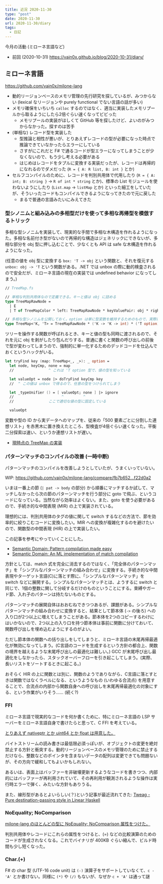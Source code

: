```yaml
---
title: 近況 2020-11-30
type: "post"
date: 2020-11-30
url: 2020-11-30/diary
tags:
  - 日記
---
```


今月の活動 (ミローネ言語など)

<!--more-->

- 前回 (2020-10-31) <https://vain0x.github.io/blog/2020-10-31/diary/>

## ミローネ言語

<https://github.com/vain0x/milone-lang>

- 動的リージョンベースのメモリ管理の先行研究を探しているが、みつからない (lexical なリージョンや purely functional でない言語の話が多い)
- メモリ確保をいちいち `calloc` するのではなく、適当に実装したメモリプールから取るようにしたら2倍ぐらい速くなってビビった
    - メモリプールの実装がほしくて GitHub 等を探したけど、よいのがみつからなかった。探すのは苦手
- (単相な) レコード型を実装した
    - 型推論と相性が悪いが、とりあえずレコードの型が必要になった時点で推論できていなかったらエラーにしている
    - さすがにこれだと F# で通るコードが型エラーになってしまうことが少なくないので、もう少し考える必要がある
    - はじめはレコードをタプルに変換する実装だったが、レコードは再帰的になれるのでダメだった (`R = { A: R list, B: int }` とか)
- セルフコンパイルのために、レコードを判別共用体で代用したり (`R = { A: int; B: string }` → `R of int * string` とか)、標準の List モジュールを使わないようにしたり (`List.map` → `listMap` とか) といった細工をしていたが、そういったコードもコンパイルできるようになってきたので元に戻した
    - まるで普通の言語みたいにみえてきた

### 型シノニムと組み込みの多相型だけを使って多相な再帰型を模倣するトリック

多相な型シノニムを実装して、現実的な手間で多相な木構造を作れるようになった。多相な名前付き型がないので再帰的な構造はジェネリックにできないが、多相な部分を obj 型に押し込むことで、少なくとも API は safe な木構造を作れるようになった。

(任意の値を obj 型に変換する `box: 'T -> obj` という関数と、それを復元する `unbox: obj -> 'T` という関数がある。.NET では unbox の際に動的検査されるので安全だが、ミローネ言語の現在の実装では undefined behavior になってしまう。)

```fsharp
// TreeMap.fs

// 単相な判別共用体なので定義できる。キーと値は obj に詰める
type TreeMapRawNode =
  | E
  | T of TreeMapColor * left: TreeMapRawNode * keyValuePair: obj * right: TreeMapRawNode

// 多相な型シノニムを公開しておく。option は単に型変数を維持するためのもので、実際は常に None.
type TreeMap<'K, 'T> = TreeMapRawNode * ('K -> 'K -> int) * ('T option)
```

ツリーを操作する関数が呼ばれるとき、キーと値の型も同時に渡されるので、それを元に obj を剥がしたり包んだりする。普通に書くと関数の呼び出しの前後で型が変わってしまうので、強制的に単一化するためのデッドコードを仕込んでおくというハックがいる。

```fsharp
let tryFind key (map: TreeMap<_, _>): _ option =
  let node, keyCmp, none = map
  //                ^ これは 'T option 型で、値の型を知っている

  let valueOpt = node |> doTryFind keyCmp key
  //  ^ この値は unbox で得るので、任意の型をつけられてしまう

  let _typeUnifier () = [ valueOpt; none ] |> ignore
  //                      ^         ^
  //                ここで適切な値の型に固定している

  valueOpt
```

変数や型の ID から実データへのマップを、従来の「500 要素ごとに分割した連想リスト」を赤黒木に置き換えたところ、型検査が4倍ぐらい速くなった。平衡二分探索は速い、というか連想リストが遅い。

- [現時点の TreeMap の実装](https://github.com/vain0x/milone-lang/blob/4d8c82d/MiloneLang/TreeMap.fs)

### パターンマッチのコンパイルの改善 (一時中断)

パターンマッチのコンパイルを改善しようとしていたが、うまくいっていない。

WIP: <https://github.com/vain0x/milone-lang/compare/fb7b652...f22d0a2>

いまは一番上の節 (`| pat -> body` の部分) から順番にマッチするか試して、マッチしなかったら次の節のパターンマッチを行う部分に goto で飛ぶ、というコードになっている。当然ながら効率はよくない。また、goto を使う必要があるので、手続き的な中間表現 (MIR) の上で実装されている。

理想的には、判別共用体のタグの値に関して switch するなどの方法で、節を効率的に絞りこむコードに変換したい。MIR への変換が複雑化するのを避けたいので、関数型の中間表現 (HIR) の上で実装したい。

この記事を参考にやっていくことにした。

- [Semantic Domain\: Pattern compilation made easy](https://semantic-domain.blogspot.com/2012/08/pattern-compilation-made-easy.html)
- [Semantic Domain\: An ML implementation of match compilation](https://semantic-domain.blogspot.com/2012/08/an-ml-implementation-of-match.html)

方針としては、match 式を完全に消去するのではなく、「完全体のパターンマッチ」を「シンプルなパターンマッチの組み合わせ」に変換する。手続き的な中間表現やターゲット言語(C)に落とす際に、「シンプルなパターンマッチ」を switch などに展開する。シンプルなパターンマッチとは、ようするに switch と同じで、1個の整数に関して分岐するだけのものということにする。束縛やガード節、入れ子のパターンは持たないものとする。

パターンマッチの展開自体はおおむねできつつあるが、課題がある。シンプルなパターンマッチの組み合わせに変換すると、結果として節本体 (`->` の後ろ) への入り口が2つ以上に増えてしまうことがある。節本体を2つのコピーするわけにはいかないので、2つ以上の入り口を持つ節本体は事前に関数に分けておいて、関数呼び出しを埋め込むようにするのがよい。

ただし節本体の関数への括り出しをしてしまうと、ミローネ言語の末尾再帰最適化が無効になってしまう。(C言語のコードを生成するという方針の都合上、関数の境界を越えるような末尾呼び出しの最適化は難しい。) GCC が末尾呼び出し最適化をしなかったら、スタックオーバーフローを引き起こしてしまう。(実際、長いリストをソートするときに起こる。)

おそらく HIR の上に関数とは別に、関数のようでありながら、C言語に落とすときは関数ではなくラベルになる、というようなもの (いわゆる合流点) を用意することで、合流点の内部から関数自身への呼び出しを末尾再帰最適化の対象にする、という作業がいりそう…… (続く?)

### FFI

ミローネ言語で現実的なコードを何か書くために、特にミローネ言語の LSP サーバーをミローネ言語自身で書けたらと思って、C FFI を考えている。

[とりあえず nativeptr とか uint64 とか float は用意した。](https://github.com/vain0x/milone-lang/commit/d40d20e078fc77993bc036378673e33da43813e3)

バイトストリームの読み書きは最低限必須っぽいが、オブジェクトの変更を絶対禁止する方針と衝突する。動的リージョンベースのメモリ管理のために禁止するだけなら、整数などのポインタを含まないデータの配列は変更できても問題ないが、その方向で緩和してもよいかもしれない。

あるいは、表面上はバッファーを非破壊更新するようなコードを書きつつ、内部的にはバッファーが再利用されていて、その再利用が観測されるような操作は実行時エラーで弾く、みたいな方針もありうる。

また、線形型があるとよいらしい(？)という記事が最近流れてきた: [Tweag - Pure destination-passing style in Linear Haskell](https://www.tweag.io/blog/2020-11-11-linear-dps/)

### NoEquality; NoComparison

[milone-lang のほとんどの型に NoEquality; NoComparison 属性をつけた。](https://github.com/vain0x/milone-lang/commit/4d8c82da109d35fd98c0f905f9d88f5af27ac54f)

判別共用体やレコードにこれらの属性をつけると、(=) などの比較演算のためのコードが生成されなくなる。これでバイナリが 400KB ぐらい縮んで、ビルド時間も少し短くなった。

### Char.(+)

F# の char 型 (UTF-16 code unit) は `(-)` 演算子をサポートしていなくて、`c - 'A'` とか書けない。同様に `(*)` や `(/)` もないが、なぜか `c + 'A'` は通って謎
